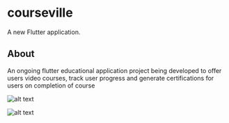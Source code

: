 # courseville

A new Flutter application.

## About

An ongoing flutter educational application project being developed to offer users video courses, track user progress and generate certifications for users on completion of course

![alt text](https://firebasestorage.googleapis.com/v0/b/linkup-d48a3.appspot.com/o/uploads%2FSimulator%20Screen%20Shot%20-%20iPhone%2012%20Pro%20Max%20-%202022-10-01%20at%2023.36.01.png?alt=media&token=a41ae081-91c9-4449-bc44-752e8d4bd705)

![alt text](https://firebasestorage.googleapis.com/v0/b/linkup-d48a3.appspot.com/o/uploads%2FSimulator%20Screen%20Shot%20-%20iPhone%2012%20Pro%20Max%20-%202022-10-01%20at%2023.36.07.png?alt=media&token=f7be3d1a-e9b2-4291-be9a-7d86620eb4ba)

